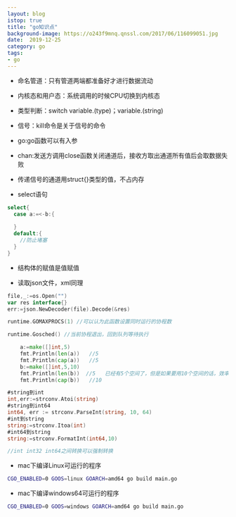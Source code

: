 ```yaml
---
layout: blog
istop: true
title: "go知识点"
background-image: https://o243f9mnq.qnssl.com/2017/06/116099051.jpg
date:  2019-12-25
category: go
tags:
- go
---
```

- 命名管道：只有管道两端都准备好才进行数据流动

- 内核态和用户态：系统调用的时候CPU切换到内核态

- 类型判断：switch variable.(type)；variable.(string)

- 信号：kill命令是关于信号的命令

- go:go函数可以有入参

- chan:发送方调用close函数关闭通道后，接收方取出通道所有值后会取数据失败

- 传递信号的通道用struct{}类型的值，不占内存

- select语句

```go
select{
  case a:=<-b:{
    
  }
  default:{
    //防止堵塞
  }
}
```

- 结构体的赋值是值赋值

- 读取json文件，xml同理

```go
file,_:=os.Open("")
var res interface{}
err:=json.NewDecoder(file).Decode(&res)

```

```go
runtime.GOMAXPROCS(1) //可以认为此函数设置同时运行的协程数
```

```go
runtime.Gosched() //当前协程退出，回到队列等待执行
```

```go
	a:=make([]int,5)
	fmt.Println(len(a))   //5
	fmt.Println(cap(a))   //5
	b:=make([]int,5,10)
	fmt.Println(len(b))  //5   已经有5个空间了，但是如果要用10个空间的话，效率更高
	fmt.Println(cap(b))   //10
```

```go
#string到int
int,err:=strconv.Atoi(string)
#string到int64
int64, err := strconv.ParseInt(string, 10, 64)
#int到string
string:=strconv.Itoa(int)
#int64到string
string:=strconv.FormatInt(int64,10)

//int int32 int64之间转换可以强制转换
```

- mac下编译Linux可运行的程序

```bash
CGO_ENABLED=0 GOOS=linux GOARCH=amd64 go build main.go
```

- mac下编译windows64可运行的程序

```bash
CGO_ENABLED=0 GOOS=windows GOARCH=amd64 go build main.go
```

